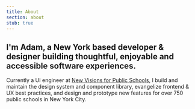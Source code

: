 ```yaml
---
title: About
section: about
stub: true
---
```


## I'm Adam, a New York based developer & designer building thoughtful, enjoyable and accessible software experiences.


<!-- I'm an engineer at the intersection of design and development. With experience in UX since 2013, and an education in [Systems Design Engineering](https://uwaterloo.ca/systems-design-engineering/about-systems-design-engineering/what-systems-design-engineering) I approach problems holistically, design a complete solution, and execute effectively. -->

Currently a UI engineer at [New Visions for Public Schools](https://newvisions.org), I build and maintain the design system and component library, evangelize frontend & UX best practices, and design and prototype new features for over 750 public schools in New York City.

<!-- I've worked at MUSIC Group, Noom, KnowRoaming, Sony and Zynga, conducting market and customer research, developing user flows and wireframes, refining UIs, and testing prototypes. My company Chameleon Hearing Protection won the [Norman Esch Entrepreneurship award](https://uwaterloo.ca/engineering/news/six-teams-win-10000-each-annual-esch-awards) in March 2017, and was a semi-finalist for AC JumpStart. -->

<!-- ### I love singing and making music. -->

<!-- I'm currently tenor section leader in [The SymphoNYChorus](https://www.thesymphonychorus.com/), and I was the baritone section leader for the ICCA finalist group [The Water Boys](http://www.570news.com/2017/04/05/uw-capella-group-shot-world-title/). -->
